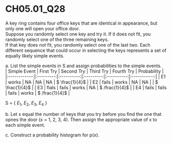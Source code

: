 # CH05.01_Q28 #

A key ring contains four office keys that are identical in appearance, but only one will open your office door.							
Suppose you randomly select one key and try it. If it does not fit, you randomly select one of the three remaining keys.							
If that key does not fit, you randomly select one of the last two. Each different sequence that could occur in selecting the keys represents a set of equally likely simple events.							
							
a. List the simple events in S and assign probabilities to the simple events.							
| Simple Event | First Try | Second Try | Third Try | Fourth Try | Probability |
|:------------:|:---------:|:----------:|:---------:|:----------:|:-----------:|
| E1 | works | NA | NA | NA | $ \frac{1}{4}$ |
| E2 | fails | works | NA | NA |  | $ \frac{1}{4}$ |
| E3 | fials | fails | works | NA | $ /frac{1}{4}$ |
| E4 | fails | fails | fails | works | $ /frac{1}{4}$ |

S = { $E_{1}$, $E_{2}$, $E_{3}$, $E_{4}$ }

b. Let x equal the number of keys that you try before you find the one that opnes the door (x = 1, 2, 3, 4).
Then assign the appropriate value of x to each simple event.



c. Construct a probability histogram for p(x).








